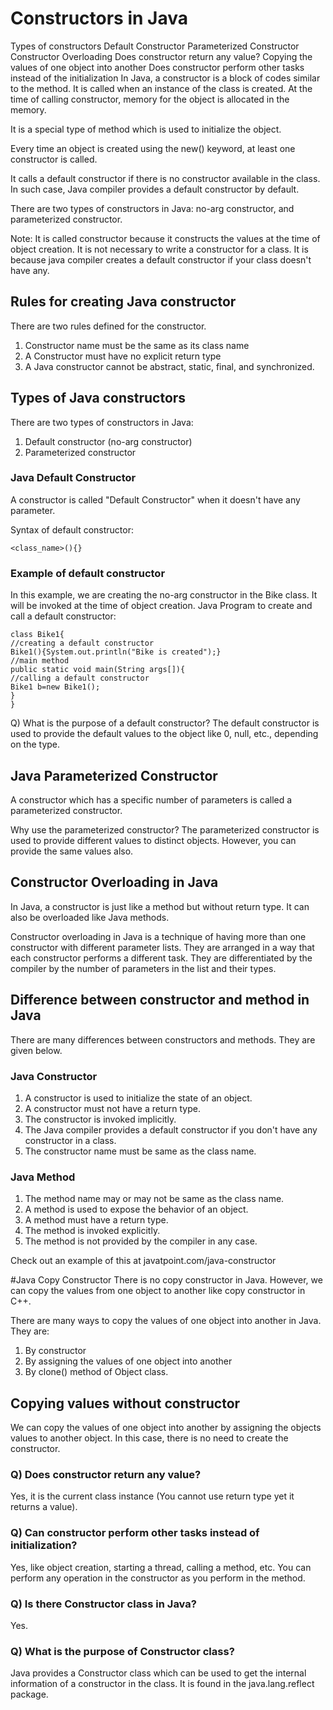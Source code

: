 # Constructors in Java
Types of constructors
Default Constructor
Parameterized Constructor
Constructor Overloading
Does constructor return any value?
Copying the values of one object into another
Does constructor perform other tasks instead of the initialization
In Java, a constructor is a block of codes similar to the method. It is called when an instance of the class is created. At the time of calling constructor, memory for the object is allocated in the memory.

It is a special type of method which is used to initialize the object.

Every time an object is created using the new() keyword, at least one constructor is called.

It calls a default constructor if there is no constructor available in the class. In such case, Java compiler provides a default constructor by default.

There are two types of constructors in Java: no-arg constructor, and parameterized constructor.

Note: It is called constructor because it constructs the values at the time of object creation. It is not necessary to write a constructor for a class. It is because java compiler creates a default constructor if your class doesn't have any.

## Rules for creating Java constructor
There are two rules defined for the constructor.

1. Constructor name must be the same as its class name
2. A Constructor must have no explicit return type
3. A Java constructor cannot be abstract, static, final, and synchronized.

## Types of Java constructors
There are two types of constructors in Java:

1. Default constructor (no-arg constructor)
2. Parameterized constructor


### Java Default Constructor
A constructor is called "Default Constructor" when it doesn't have any parameter.

Syntax of default constructor:
```
<class_name>(){}  
```
### Example of default constructor
In this example, we are creating the no-arg constructor in the Bike class. It will be invoked at the time of object creation.
Java Program to create and call a default constructor:  
```
class Bike1{  
//creating a default constructor  
Bike1(){System.out.println("Bike is created");}  
//main method  
public static void main(String args[]){  
//calling a default constructor  
Bike1 b=new Bike1();  
}  
}  
```

Q) What is the purpose of a default constructor?
The default constructor is used to provide the default values to the object like 0, null, etc., depending on the type.

## Java Parameterized Constructor
A constructor which has a specific number of parameters is called a parameterized constructor.

Why use the parameterized constructor?
The parameterized constructor is used to provide different values to distinct objects. However, you can provide the same values also.

## Constructor Overloading in Java
In Java, a constructor is just like a method but without return type. It can also be overloaded like Java methods.

Constructor overloading in Java is a technique of having more than one constructor with different parameter lists. They are arranged in a way that each constructor performs a different task. They are differentiated by the compiler by the number of parameters in the list and their types.

## Difference between constructor and method in Java
There are many differences between constructors and methods. They are given below.

### Java Constructor	
1. A constructor is used to initialize the state of an object.	
2. A constructor must not have a return type.	
3. The constructor is invoked implicitly.	
4. The Java compiler provides a default constructor if you don't have any constructor in a class.	
5. The constructor name must be same as the class name.
### Java Method
1. The method name may or may not be same as the class name.
2. A method is used to expose the behavior of an object.
3. A method must have a return type.
4. The method is invoked explicitly.
5. The method is not provided by the compiler in any case.

Check out an example of this at javatpoint.com/java-constructor 

#Java Copy Constructor
There is no copy constructor in Java. However, we can copy the values from one object to another like copy constructor in C++.

There are many ways to copy the values of one object into another in Java. They are:

1. By constructor
2. By assigning the values of one object into another
3. By clone() method of Object class.

## Copying values without constructor
We can copy the values of one object into another by assigning the objects values to another object. In this case, there is no need to create the constructor.

### Q)  Does constructor return any value?
Yes, it is the current class instance (You cannot use return type yet it returns a value).

### Q)  Can constructor perform other tasks instead of initialization?
Yes, like object creation, starting a thread, calling a method, etc. You can perform any operation in the constructor as you perform in the method.

###  Q)  Is there Constructor class in Java?
Yes.

### Q)  What is the purpose of Constructor class?
Java provides a Constructor class which can be used to get the internal information of a constructor in the class. It is found in the java.lang.reflect package.